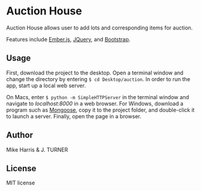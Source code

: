Auction House
=================

Auction House allows user to add lots and corresponding items for auction.

Features include [Ember.js](http://emberjs.com), [JQuery](http://jquery.com/),
and [Bootstrap](http://getbootstrap.com/).


Usage
-----

First, download the project to the desktop. Open a terminal window
and change the directory by entering `$ cd Desktop/auction`.
In order to run the app, start up a local web server.

On Macs, enter `$ python -m SimpleHTTPServer` in the terminal
window and navigate to *localhost:8000* in a web browser. For Windows,
download a program such as [Mongoose](http://cesanta.com/mongoose.shtml), copy it to the project
folder, and double-click it to launch a server. Finally, open the page
in a browser.


Author
-----

Mike Harris & J. TURNER


License
-------

MIT license
